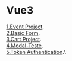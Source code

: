 # Vue3

[1.Event Project](https://github.com/mfreitassm/vue3/event-app).\
[2.Basic Form](https://github.com/mfreitassm/vue3/vue-basic-form).\
[3.Cart Project](https://github.com/mfreitassm/vue3/cart-project).\
[4.Modal-Teste](https://github.com/mfreitassm/vue3/modal-project).\
[5.Token Authentication](https://github.com/mfreitassm/vue3/token-authentication).\
